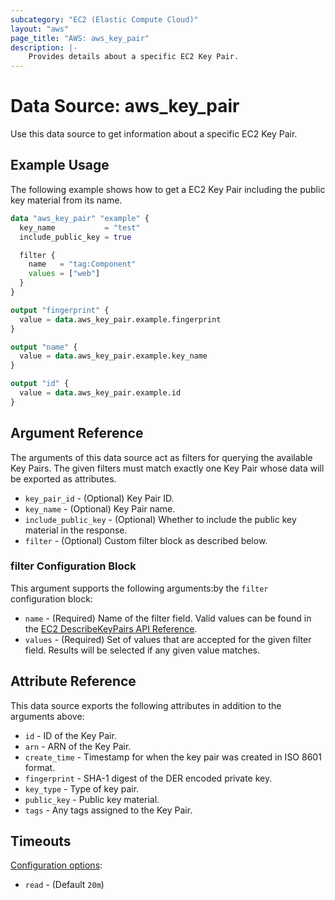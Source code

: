 ```yaml
---
subcategory: "EC2 (Elastic Compute Cloud)"
layout: "aws"
page_title: "AWS: aws_key_pair"
description: |-
    Provides details about a specific EC2 Key Pair.
---
```


# Data Source: aws_key_pair

Use this data source to get information about a specific EC2 Key Pair.

## Example Usage

The following example shows how to get a EC2 Key Pair including the public key material from its name.

```terraform
data "aws_key_pair" "example" {
  key_name           = "test"
  include_public_key = true

  filter {
    name   = "tag:Component"
    values = ["web"]
  }
}

output "fingerprint" {
  value = data.aws_key_pair.example.fingerprint
}

output "name" {
  value = data.aws_key_pair.example.key_name
}

output "id" {
  value = data.aws_key_pair.example.id
}
```

## Argument Reference

The arguments of this data source act as filters for querying the available
Key Pairs. The given filters must match exactly one Key Pair
whose data will be exported as attributes.

* `key_pair_id` - (Optional) Key Pair ID.
* `key_name` - (Optional) Key Pair name.
* `include_public_key` - (Optional) Whether to include the public key material in the response.
* `filter` -  (Optional) Custom filter block as described below.

### filter Configuration Block

This argument supports the following arguments:by the `filter` configuration block:

* `name` - (Required) Name of the filter field. Valid values can be found in the [EC2 DescribeKeyPairs API Reference](https://docs.aws.amazon.com/AWSEC2/latest/APIReference/API_DescribeKeyPairs.html).
* `values` - (Required) Set of values that are accepted for the given filter field. Results will be selected if any given value matches.

## Attribute Reference

This data source exports the following attributes in addition to the arguments above:

* `id` - ID of the Key Pair.
* `arn` - ARN of the Key Pair.
* `create_time` - Timestamp for when the key pair was created in ISO 8601 format.
* `fingerprint` - SHA-1 digest of the DER encoded private key.
* `key_type` - Type of key pair.
* `public_key` - Public key material.
* `tags` - Any tags assigned to the Key Pair.

## Timeouts

[Configuration options](https://developer.hashicorp.com/terraform/language/resources/syntax#operation-timeouts):

- `read` - (Default `20m`)
